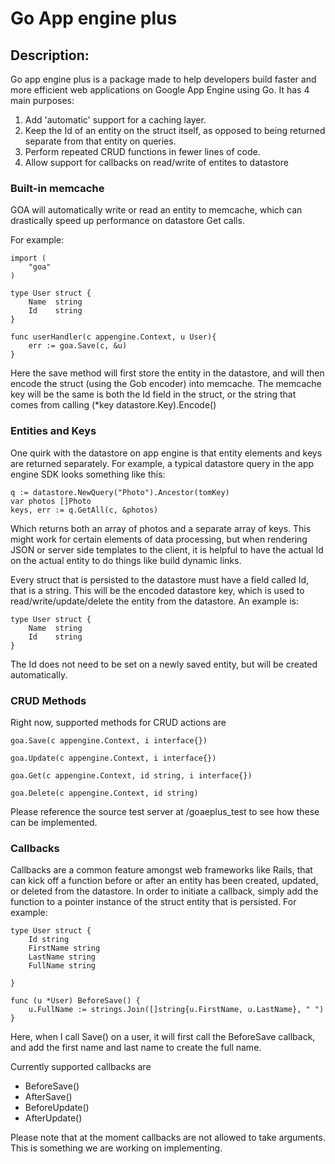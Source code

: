 Go App engine plus
==================

## Description:

Go app engine plus is a package made to help developers build faster and more efficient web applications on Google App Engine using Go. It has 4 main purposes:

1. Add 'automatic' support for a caching layer.
2. Keep the Id of an entity on the struct itself, as opposed to being returned separate from that entity on queries.
3. Perform repeated CRUD functions in fewer lines of code.
4. Allow support for callbacks on read/write of entites to datastore

### Built-in memcache

GOA will automatically write or read an entity to memcache, which can drastically speed up performance on datastore Get calls.

For example:

```
import (
	"goa"
)

type User struct {
	Name  string
	Id    string
}

func userHandler(c appengine.Context, u User){
	err := goa.Save(c, &u)
}

```
Here the save method will first store the entity in the datastore, and will then encode the struct (using the Gob encoder) into memcache. The memcache key will be the same is both the Id field in the struct, or the string that comes from calling (*key datastore.Key).Encode()

### Entities and Keys

One quirk with the datastore on app engine is that entity elements and keys are returned separately. For example, a typical datastore query in the app engine SDK looks something like this:

```
q := datastore.NewQuery("Photo").Ancestor(tomKey)
var photos []Photo
keys, err := q.GetAll(c, &photos)
```
Which returns both an array of photos and a separate array of keys. This might work for certain elements of data processing, but when rendering JSON or server side templates to the client, it is helpful to have the actual Id on the actual entity to do things like build dynamic links. 

Every struct that is persisted to the datastore must have a field called Id, that is a string. This will be the encoded datastore key, which is used to read/write/update/delete the entity from the datastore. An example is:

```
type User struct {
	Name  string
	Id    string
}
```
The Id does not need to be set on a newly saved entity, but will be created automatically.

### CRUD Methods

Right now, supported methods for CRUD actions are
```
goa.Save(c appengine.Context, i interface{})

goa.Update(c appengine.Context, i interface{})

goa.Get(c appengine.Context, id string, i interface{})

goa.Delete(c appengine.Context, id string)
```
Please reference the source test server at /goaeplus_test to see how these can be implemented.

### Callbacks

Callbacks are a common feature amongst web frameworks like Rails, that can kick off a function before or after an entity has been created, updated, or deleted from the datastore. In order to initiate a callback, simply add the function to a pointer instance of the struct entity that is persisted. For example:

```
type User struct {
	Id string
	FirstName string
	LastName string
	FullName string

}

func (u *User) BeforeSave() {
	u.FullName := strings.Join([]string{u.FirstName, u.LastName}, " ")
}

```

Here, when I call Save() on a user, it will first call the BeforeSave callback, and add the first name and last name to create the full name.

Currently supported callbacks are 
* BeforeSave()
* AfterSave()
* BeforeUpdate()
* AfterUpdate()

Please note that at the moment callbacks are not allowed to take arguments. This is something we are working on implementing.

